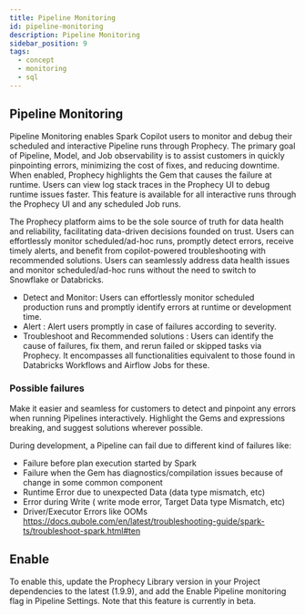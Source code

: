 ```yaml
---
title: Pipeline Monitoring
id: pipeline-monitoring
description: Pipeline Monitoring
sidebar_position: 9
tags:
  - concept
  - monitoring
  - sql
---
```


## Pipeline Monitoring

Pipeline Monitoring enables Spark Copilot users to monitor and debug their scheduled and interactive Pipeline runs through Prophecy. The primary goal of Pipeline, Model, and Job observability is to assist customers in quickly pinpointing errors, minimizing the cost of fixes, and reducing downtime. When enabled, Prophecy highlights the Gem that causes the failure at runtime. Users can view log stack traces in the Prophecy UI to debug runtime issues faster. This feature is available for all interactive runs through the Prophecy UI and any scheduled Job runs.

The Prophecy platform aims to be the sole source of truth for data health and reliability, facilitating data-driven decisions founded on trust. Users can effortlessly monitor scheduled/ad-hoc runs, promptly detect errors, receive timely alerts, and benefit from copilot-powered troubleshooting with recommended solutions. Users can seamlessly address data health issues and monitor scheduled/ad-hoc runs without the need to switch to Snowflake or Databricks.

- Detect and Monitor: Users can effortlessly monitor scheduled production runs and promptly identify errors at runtime or development time.
- Alert : Alert users promptly in case of failures according to severity.
- Troubleshoot and Recommended solutions : Users can identify the cause of failures, fix them, and rerun failed or skipped tasks via Prophecy. It encompasses all functionalities equivalent to those found in Databricks Workflows and Airflow Jobs for these.

### Possible failures

Make it easier and seamless for customers to detect and pinpoint any errors when running Pipelines interactively. Highlight the Gems and expressions breaking, and suggest solutions wherever possible.

During development, a Pipeline can fail due to different kind of failures like:

- Failure before plan execution started by Spark
- Failure when the Gem has diagnostics/compilation issues because of change in some common component
- Runtime Error due to unexpected Data (data type mismatch, etc)
- Error during Write ( write mode error, Target Data type Mismatch, etc)
- Driver/Executor Errors like OOMs https://docs.qubole.com/en/latest/troubleshooting-guide/spark-ts/troubleshoot-spark.html#ten

## Enable

To enable this, update the Prophecy Library version in your Project dependencies to the latest (1.9.9), and add the Enable Pipeline monitoring flag in Pipeline Settings. Note that this feature is currently in beta.
